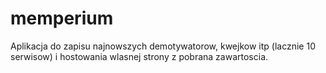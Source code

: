 # memperium
Aplikacja do zapisu najnowszych demotywatorow, kwejkow itp (lacznie 10 serwisow) i hostowania wlasnej strony z pobrana zawartoscia.
